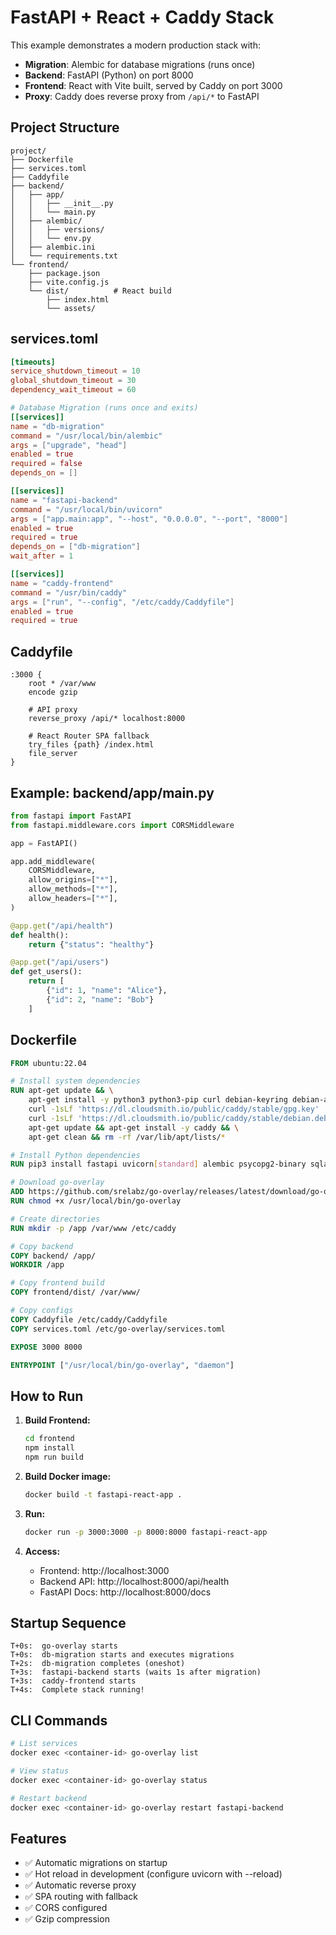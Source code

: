 # FastAPI + React + Caddy Stack

This example demonstrates a modern production stack with:
- **Migration**: Alembic for database migrations (runs once)
- **Backend**: FastAPI (Python) on port 8000
- **Frontend**: React with Vite built, served by Caddy on port 3000
- **Proxy**: Caddy does reverse proxy from `/api/*` to FastAPI

## Project Structure

```
project/
├── Dockerfile
├── services.toml
├── Caddyfile
├── backend/
│   ├── app/
│   │   ├── __init__.py
│   │   └── main.py
│   ├── alembic/
│   │   ├── versions/
│   │   └── env.py
│   ├── alembic.ini
│   └── requirements.txt
└── frontend/
    ├── package.json
    ├── vite.config.js
    └── dist/          # React build
        ├── index.html
        └── assets/
```

## services.toml

```toml
[timeouts]
service_shutdown_timeout = 10
global_shutdown_timeout = 30
dependency_wait_timeout = 60

# Database Migration (runs once and exits)
[[services]]
name = "db-migration"
command = "/usr/local/bin/alembic"
args = ["upgrade", "head"]
enabled = true
required = false
depends_on = []

[[services]]
name = "fastapi-backend"
command = "/usr/local/bin/uvicorn"
args = ["app.main:app", "--host", "0.0.0.0", "--port", "8000"]
enabled = true
required = true
depends_on = ["db-migration"]
wait_after = 1

[[services]]
name = "caddy-frontend"
command = "/usr/bin/caddy"
args = ["run", "--config", "/etc/caddy/Caddyfile"]
enabled = true
required = true
```

## Caddyfile

```caddy
:3000 {
    root * /var/www
    encode gzip
    
    # API proxy
    reverse_proxy /api/* localhost:8000
    
    # React Router SPA fallback
    try_files {path} /index.html
    file_server
}
```

## Example: backend/app/main.py

```python
from fastapi import FastAPI
from fastapi.middleware.cors import CORSMiddleware

app = FastAPI()

app.add_middleware(
    CORSMiddleware,
    allow_origins=["*"],
    allow_methods=["*"],
    allow_headers=["*"],
)

@app.get("/api/health")
def health():
    return {"status": "healthy"}

@app.get("/api/users")
def get_users():
    return [
        {"id": 1, "name": "Alice"},
        {"id": 2, "name": "Bob"}
    ]
```

## Dockerfile

```dockerfile
FROM ubuntu:22.04

# Install system dependencies
RUN apt-get update && \
    apt-get install -y python3 python3-pip curl debian-keyring debian-archive-keyring apt-transport-https && \
    curl -1sLf 'https://dl.cloudsmith.io/public/caddy/stable/gpg.key' | gpg --dearmor -o /usr/share/keyrings/caddy-stable-archive-keyring.gpg && \
    curl -1sLf 'https://dl.cloudsmith.io/public/caddy/stable/debian.deb.txt' | tee /etc/apt/sources.list.d/caddy-stable.list && \
    apt-get update && apt-get install -y caddy && \
    apt-get clean && rm -rf /var/lib/apt/lists/*

# Install Python dependencies
RUN pip3 install fastapi uvicorn[standard] alembic psycopg2-binary sqlalchemy

# Download go-overlay
ADD https://github.com/srelabz/go-overlay/releases/latest/download/go-overlay /usr/local/bin/go-overlay
RUN chmod +x /usr/local/bin/go-overlay

# Create directories
RUN mkdir -p /app /var/www /etc/caddy

# Copy backend
COPY backend/ /app/
WORKDIR /app

# Copy frontend build
COPY frontend/dist/ /var/www/

# Copy configs
COPY Caddyfile /etc/caddy/Caddyfile
COPY services.toml /etc/go-overlay/services.toml

EXPOSE 3000 8000

ENTRYPOINT ["/usr/local/bin/go-overlay", "daemon"]
```

## How to Run

1. **Build Frontend:**
   ```bash
   cd frontend
   npm install
   npm run build
   ```

2. **Build Docker image:**
   ```bash
   docker build -t fastapi-react-app .
   ```

3. **Run:**
   ```bash
   docker run -p 3000:3000 -p 8000:8000 fastapi-react-app
   ```

4. **Access:**
   - Frontend: http://localhost:3000
   - Backend API: http://localhost:8000/api/health
   - FastAPI Docs: http://localhost:8000/docs

## Startup Sequence

```
T+0s:  go-overlay starts
T+0s:  db-migration starts and executes migrations
T+2s:  db-migration completes (oneshot)
T+3s:  fastapi-backend starts (waits 1s after migration)
T+3s:  caddy-frontend starts
T+4s:  Complete stack running!
```

## CLI Commands

```bash
# List services
docker exec <container-id> go-overlay list

# View status
docker exec <container-id> go-overlay status

# Restart backend
docker exec <container-id> go-overlay restart fastapi-backend
```

## Features

- ✅ Automatic migrations on startup
- ✅ Hot reload in development (configure uvicorn with --reload)
- ✅ Automatic reverse proxy
- ✅ SPA routing with fallback
- ✅ CORS configured
- ✅ Gzip compression

